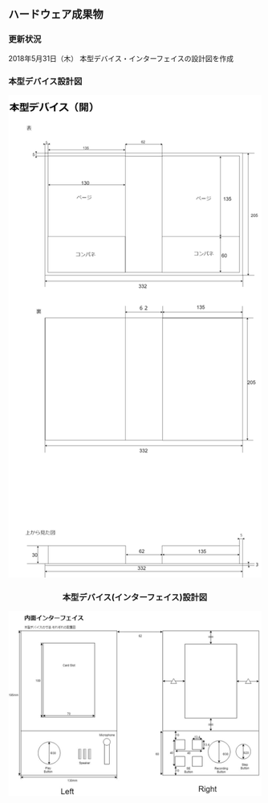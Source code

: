## ハードウェア成果物
### 更新状況　
2018年5月31日（木） 本型デバイス・インターフェイスの設計図を作成

### 本型デバイス設計図
<div align="center">
    <img src=../img/hardware.jpg>
<div>

### 本型デバイス(インターフェイス)設計図
<div align="center">
    <img src=../img/interface2.jpg>
<div>
